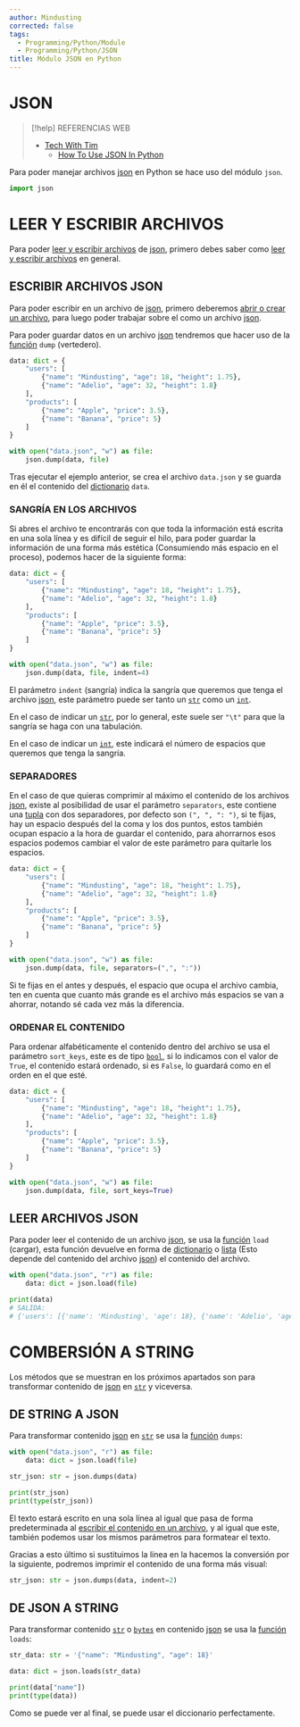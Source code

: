 ```yaml
---
author: Mindusting
corrected: false
tags:
  - Programming/Python/Module
  - Programming/Python/JSON
title: Módulo JSON en Python
---
```




# JSON

> [!help] REFERENCIAS WEB
> - [Tech With Tim](https://www.youtube.com/@TechWithTim)
>     - [How To Use JSON In Python](https://youtu.be/-51jxlQaxyA)

Para poder manejar archivos [json](../../json/json.md) en Python se hace uso del módulo `json`.

```python
import json
```

# LEER Y ESCRIBIR ARCHIVOS

Para poder [leer y escribir archivos](py_file_manager.md) de [json](../../json/json.md), primero debes saber como [leer y escribir archivos](py_file_manager.md) en general.

## ESCRIBIR ARCHIVOS JSON

Para poder escribir en un archivo de [json](../../json/json.md), primero deberemos [abrir o crear un archivo](py_file_manager.md), para luego poder trabajar sobre el como un archivo [json](../../json/json.md).

Para poder guardar datos en un archivo [json](../../json/json.md) tendremos que hacer uso de la [función](py_function.md) `dump` (vertedero).

```python
data: dict = {
    "users": [
        {"name": "Mindusting", "age": 18, "height": 1.75},
        {"name": "Adelio", "age": 32, "height": 1.8}
    ],
    "products": [
        {"name": "Apple", "price": 3.5},
        {"name": "Banana", "price": 5}
    ]
}

with open("data.json", "w") as file:
    json.dump(data, file)
```

Tras ejecutar el ejemplo anterior, se crea el archivo `data.json` y se guarda en él el contenido del [dictionario](py_dict.md) `data`.

### SANGRÍA EN LOS ARCHIVOS

Si abres el archivo te encontrarás con que toda la información está escrita en una sola línea y es difícil de seguir el hilo, para poder guardar la información de una forma más estética (Consumiendo más espacio en el proceso), podemos hacer de la siguiente forma:

```python
data: dict = {
    "users": [
        {"name": "Mindusting", "age": 18, "height": 1.75},
        {"name": "Adelio", "age": 32, "height": 1.8}
    ],
    "products": [
        {"name": "Apple", "price": 3.5},
        {"name": "Banana", "price": 5}
    ]
}

with open("data.json", "w") as file:
    json.dump(data, file, indent=4)
```

El parámetro `indent` (sangría) indica la sangría que queremos que tenga el archivo [json](../../json/json.md), este parámetro puede ser tanto un [`str`](py_str.md) como un [`int`](py_int.md).

En el caso de indicar un [`str`](py_str.md), por lo general, este suele ser `"\t"` para que la sangría se haga con una tabulación.

En el caso de indicar un [`int`](py_int.md), este indicará el número de espacios que queremos que tenga la sangría.

### SEPARADORES

En el caso de que quieras comprimir al máximo el contenido de los archivos [json](../../json/json.md), existe al posibilidad de usar el parámetro `separators`, este contiene una [tupla](py_tuple.md) con dos separadores, por defecto son `(", ", ": ")`, si te fijas, hay un espacio después del la coma y los dos puntos, estos también ocupan espacio a la hora de guardar el contenido, para ahorrarnos esos espacios podemos cambiar el valor de este parámetro para quitarle los espacios.

```python
data: dict = {
    "users": [
        {"name": "Mindusting", "age": 18, "height": 1.75},
        {"name": "Adelio", "age": 32, "height": 1.8}
    ],
    "products": [
        {"name": "Apple", "price": 3.5},
        {"name": "Banana", "price": 5}
    ]
}

with open("data.json", "w") as file:
    json.dump(data, file, separators=(",", ":"))
```

Si te fijas en el antes y después, el espacio que ocupa el archivo cambia, ten en cuenta que cuanto más grande es el archivo más espacios se van a ahorrar, notando sé cada vez más la diferencia.

### ORDENAR EL CONTENIDO

Para ordenar alfabéticamente el contenido dentro del archivo se usa el parámetro `sort_keys`, este es de tipo [`bool`](py_bool.md), si lo indicamos con el valor de `True`, el contenido estará ordenado, si es `False`, lo guardará como en el orden en el que esté.

```python
data: dict = {
    "users": [
        {"name": "Mindusting", "age": 18, "height": 1.75},
        {"name": "Adelio", "age": 32, "height": 1.8}
    ],
    "products": [
        {"name": "Apple", "price": 3.5},
        {"name": "Banana", "price": 5}
    ]
}

with open("data.json", "w") as file:
    json.dump(data, file, sort_keys=True)
```

## LEER ARCHIVOS JSON

Para poder leer el contenido de un archivo [json](../../json/json.md), se usa la [función](py_function.md) `load` (cargar), esta función devuelve en forma de [dictionario](py_dict.md) o [lista](py_list.md) (Esto depende del contenido del archivo [json](../../json/json.md)) el contenido del archivo.

```python
with open("data.json", "r") as file:
    data: dict = json.load(file)

print(data)
# SALIDA:
# {'users': [{'name': 'Mindusting', 'age': 18}, {'name': 'Adelio', 'age': 32}], 'products': [{'name': 'Apple', 'price': 3.5}, {'name': 'Banana', 'price': 5}]}
```

# COMBERSIÓN A STRING

Los métodos que se muestran en los próximos apartados son para transformar contenido de [json](../../json/json.md) en [`str`](py_str.md) y viceversa.

## DE STRING A JSON

Para transformar contenido [json](../../json/json.md) en [`str`](py_str.md) se usa la [función](py_function.md) `dumps`:

```python
with open("data.json", "r") as file:
    data: dict = json.load(file)

str_json: str = json.dumps(data)

print(str_json)
print(type(str_json))
```

El texto estará escrito en una sola línea al igual que pasa de forma predeterminada al [escribir el contenido en un archivo](<## ESCRIBIR ARCHIVOS JSON>), y al igual que este, también podemos usar los mismos parámetros para formatear el texto.

Gracias a esto último si sustituimos la línea en la hacemos la conversión por la siguiente, podremos imprimir el contenido de una forma más visual:

```python
str_json: str = json.dumps(data, indent=2)
```

## DE JSON A STRING

Para transformar contenido [`str`](py_str.md) o [`bytes`](py_byte.md) en contenido [json](../../json/json.md) se usa la [función](py_function.md) `loads`:

```python
str_data: str = '{"name": "Mindusting", "age": 18}'

data: dict = json.loads(str_data)

print(data["name"])
print(type(data))
```

Como se puede ver al final, se puede usar el diccionario perfectamente.
